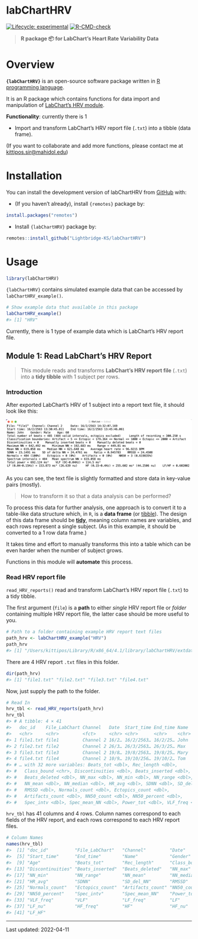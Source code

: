 
<!-- README.md is generated from README.Rmd. Please edit that file -->

# labChartHRV

<!-- badges: start -->

[![Lifecycle:
experimental](https://img.shields.io/badge/lifecycle-experimental-orange.svg)](https://lifecycle.r-lib.org/articles/stages.html#experimental)
[![R-CMD-check](https://github.com/Lightbridge-KS/labChartHRV/actions/workflows/R-CMD-check.yaml/badge.svg?branch=main)](https://github.com/Lightbridge-KS/labChartHRV/actions/workflows/R-CMD-check.yaml)

<!-- badges: end -->

> **R package :package: for LabChart’s Heart Rate Variability Data**

# Overview

**`{labChartHRV}`** is an open-source software package written in [R
programming language](https://www.r-project.org).

It is an R package which contains functions for data import and
manipulation of [LabChart’s HRV
module](https://www.adinstruments.com/products/hrv).

**Functionality**: currently there is 1

-   Import and transform LabChart’s HRV report file (`.txt`) into a
    tibble (data frame).

(If you want to collaborate and add more functions, please contact me at
<kittipos.sir@mahidol.edu>)

# Installation

You can install the development version of labChartHRV from
[GitHub](https://github.com/) with:

-   (If you haven’t already), install `{remotes}` package by:

``` r
install.packages("remotes")
```

-   Install `{labChartHRV}` package by:

``` r
remotes::install_github("Lightbridge-KS/labChartHRV")
```

# Usage

``` r
library(labChartHRV)
```

`{labChartHRV}` contains simulated example data that can be accessed by
`labChartHRV_example()`.

``` r
# Show example data that available in this package
labChartHRV_example()
#> [1] "HRV"
```

Currently, there is 1 type of example data which is LabChart’s HRV
report file.

## Module 1: Read LabChart’s HRV Report

> This module reads and transforms **LabChart’s HRV report file**
> (`.txt`) into a **tidy tibble** with 1 subject per rows.

### Introduction

After exported LabChart’s HRV of 1 subject into a report text file, it
should look like this:

![](man/figures/hrv-rep-ex1.png)

As you can see, the text file is slightly formatted and store data in
key-value pairs (mostly).

> How to transform it so that a data analysis can be performed?

To process this data for further analysis, one approach is to convert it
to a table-like data structure which, in `R`, is a **data frame** (or
[tibble](https://r4ds.had.co.nz/tibbles.html)). The design of this data
frame should be [**tidy**](https://r4ds.had.co.nz/tidy-data.html),
meaning column names are variables, and each rows represent a single
subject. (As in this example, it should be converted to a 1 row data
frame.)

It takes time and effort to manually transforms this into a table which
can be even harder when the number of subject grows.

Functions in this module will **automate** this process.

### Read HRV report file

`read_HRV_reports()` read and transform LabChart’s HRV report file
(`.txt`) to a tidy tibble.

The first argument (`file`) is a **path** to either *single* HRV report
file or *folder* containing multiple HRV report file, the latter case
should be more useful to you.

``` r
# Path to a folder containing example HRV report text files
path_hrv <- labChartHRV_example("HRV")
path_hrv
#> [1] "/Users/kittipos/Library/R/x86_64/4.1/library/labChartHRV/extdata/HRV"
```

There are 4 HRV report `.txt` files in this folder.

``` r
dir(path_hrv)
#> [1] "file1.txt" "file2.txt" "file3.txt" "file4.txt"
```

Now, just supply the path to the folder.

``` r
# Read In
hrv_tbl <- read_HRV_reports(path_hrv)
hrv_tbl
#> # A tibble: 4 × 41
#>   doc_id    File_LabChart Channel   Date  Start_time End_time Name  Gender   Age
#>   <chr>     <chr>         <fct>     <chr> <chr>      <chr>    <chr> <fct>  <int>
#> 1 file1.txt file1         Channel 2 16/2… 16/2/2563… 16/2/25… John  Male      60
#> 2 file2.txt file2         Channel 2 26/3… 26/3/2563… 26/3/25… Max   Male      56
#> 3 file3.txt file3         Channel 2 19/8… 19/8/2563… 19/8/25… Mary  Female    65
#> 4 file4.txt file4         Channel 2 10/9… 19/10/256… 19/10/2… Tom   Female    63
#> # … with 32 more variables: Beats_tot <dbl>, Rec_length <dbl>,
#> #   Class_bound <chr>, Discontinuities <dbl>, Beats_inserted <dbl>,
#> #   Beats_deleted <dbl>, NN_max <dbl>, NN_min <dbl>, NN_range <dbl>,
#> #   NN_mean <dbl>, NN_median <dbl>, HR_avg <dbl>, SDNN <dbl>, SD_del_NN <dbl>,
#> #   RMSSD <dbl>, Normals_count <dbl>, Ectopics_count <dbl>,
#> #   Artifacts_count <dbl>, NN50_count <dbl>, NN50_percent <dbl>,
#> #   Spec_intv <dbl>, Spec_mean_NN <dbl>, Power_tot <dbl>, VLF_freq <chr>, …
```

`hrv_tbl` has 41 columns and 4 rows. Column names correspond to each
fields of the HRV report, and each rows correspond to each HRV report
files.

``` r
# Column Names
names(hrv_tbl)
#>  [1] "doc_id"          "File_LabChart"   "Channel"         "Date"           
#>  [5] "Start_time"      "End_time"        "Name"            "Gender"         
#>  [9] "Age"             "Beats_tot"       "Rec_length"      "Class_bound"    
#> [13] "Discontinuities" "Beats_inserted"  "Beats_deleted"   "NN_max"         
#> [17] "NN_min"          "NN_range"        "NN_mean"         "NN_median"      
#> [21] "HR_avg"          "SDNN"            "SD_del_NN"       "RMSSD"          
#> [25] "Normals_count"   "Ectopics_count"  "Artifacts_count" "NN50_count"     
#> [29] "NN50_percent"    "Spec_intv"       "Spec_mean_NN"    "Power_tot"      
#> [33] "VLF_freq"        "VLF"             "LF_freq"         "LF"             
#> [37] "LF_nu"           "HF_freq"         "HF"              "HF_nu"          
#> [41] "LF_HF"
```

------------------------------------------------------------------------

Last updated: 2022-04-11
